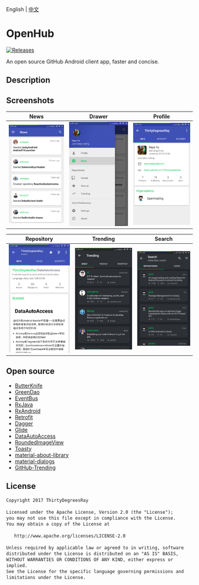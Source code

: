 English | [中文](/README-cn.md)
# OpenHub 
[![Releases](https://img.shields.io/github/release/ThirtyDegreesRay/OpenHub.svg)](https://github.com/ThirtyDegreesRay/OpenHub/releases/latest)

An open source GitHub Android client app, faster and concise.
<!-- ![OpenHub](https://github.com/ThirtyDegreesRay/OpenHub/raw/master/art/openhub.png) -->

## Description


## Screenshots

| News | Drawer | Profile |
|:-:|:-:|:-:|
| ![news](/art/news.png?raw=true) | ![drawer](/art/drawer.png?raw=true) | ![profile](/art/profile.png?raw=true) |

| Repository | Trending | Search |
|:-:|:-:|:-:|
| ![repo](/art/repo.png?raw=true) | ![trending](/art/trending.png?raw=true) | ![search](/art/search.png?raw=true) |

## Open source

* [ButterKnife](https://github.com/JakeWharton/butterknife)
* [GreenDao](https://github.com/greenrobot/greenDAO)
* [EventBus](https://github.com/greenrobot/EventBus)
* [RxJava](https://github.com/ReactiveX/RxJava)
* [RxAndroid](https://github.com/ReactiveX/RxAndroid)
* [Retrofit](https://github.com/square/retrofit)
* [Dagger](https://github.com/google/dagger)
* [Glide](https://github.com/bumptech/glide)
* [DataAutoAccess](https://github.com/ThirtyDegreesRay/DataAutoAccess)
* [RoundedImageView](https://github.com/vinc3m1/RoundedImageView)
* [Toasty](https://github.com/GrenderG/Toasty)
* [material-about-library](https://github.com/daniel-stoneuk/material-about-library)
* [material-dialogs](https://github.com/afollestad/material-dialogs)
* [GitHub-Trending](https://github.com/thedillonb/GitHub-Trending)

## License
    Copyright 2017 ThirtyDegreesRay
    
    Licensed under the Apache License, Version 2.0 (the "License");
    you may not use this file except in compliance with the License.
    You may obtain a copy of the License at
    
       http://www.apache.org/licenses/LICENSE-2.0
    
    Unless required by applicable law or agreed to in writing, software
    distributed under the License is distributed on an "AS IS" BASIS,
    WITHOUT WARRANTIES OR CONDITIONS OF ANY KIND, either express or implied.
    See the License for the specific language governing permissions and
    limitations under the License.



